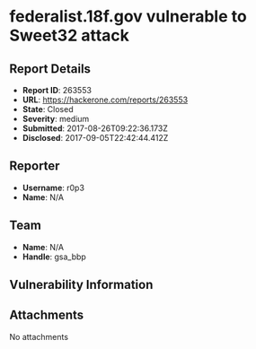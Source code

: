 # federalist.18f.gov vulnerable to Sweet32 attack

## Report Details
- **Report ID**: 263553
- **URL**: https://hackerone.com/reports/263553
- **State**: Closed
- **Severity**: medium
- **Submitted**: 2017-08-26T09:22:36.173Z
- **Disclosed**: 2017-09-05T22:42:44.412Z

## Reporter
- **Username**: r0p3
- **Name**: N/A

## Team
- **Name**: N/A
- **Handle**: gsa_bbp

## Vulnerability Information


## Attachments
No attachments
